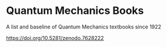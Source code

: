 # Quantum Mechanics Books
A list and baseline of Quantum Mechanics textbooks since 1922

https://doi.org/10.5281/zenodo.7628222
